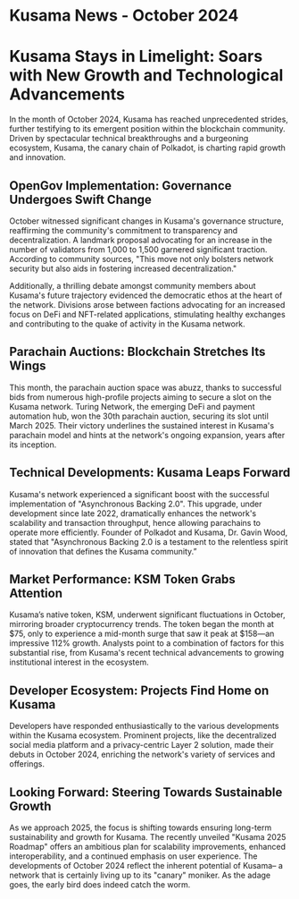 # Kusama News - October 2024

# Kusama Stays in Limelight: Soars with New Growth and Technological Advancements

In the month of October 2024, Kusama has reached unprecedented strides, further
testifying to its emergent position within the blockchain community. Driven by
spectacular technical breakthroughs and a burgeoning ecosystem, Kusama, the
canary chain of Polkadot, is charting rapid growth and innovation.

## OpenGov Implementation: Governance Undergoes Swift Change

October witnessed significant changes in Kusama's governance structure,
reaffirming the community's commitment to transparency and decentralization. A
landmark proposal advocating for an increase in the number of validators from
1,000 to 1,500 garnered significant traction. According to community sources,
"This move not only bolsters network security but also aids in fostering
increased decentralization."

Additionally, a thrilling debate amongst community members about Kusama's future
trajectory evidenced the democratic ethos at the heart of the network. Divisions
arose between factions advocating for an increased focus on DeFi and NFT-related
applications, stimulating healthy exchanges and contributing to the quake of
activity in the Kusama network.

## Parachain Auctions: Blockchain Stretches Its Wings

This month, the parachain auction space was abuzz, thanks to successful bids
from numerous high-profile projects aiming to secure a slot on the Kusama
network. Turing Network, the emerging DeFi and payment automation hub, won the
30th parachain auction, securing its slot until March 2025. Their victory
underlines the sustained interest in Kusama's parachain model and hints at the
network's ongoing expansion, years after its inception.

## Technical Developments: Kusama Leaps Forward

Kusama's network experienced a significant boost with the successful
implementation of "Asynchronous Backing 2.0". This upgrade, under development
since late 2022, dramatically enhances the network's scalability and transaction
throughput, hence allowing parachains to operate more efficiently. Founder of
Polkadot and Kusama, Dr. Gavin Wood, stated that "Asynchronous Backing 2.0 is a
testament to the relentless spirit of innovation that defines the Kusama
community.”

## Market Performance: KSM Token Grabs Attention

Kusama’s native token, KSM, underwent significant fluctuations in October,
mirroring broader cryptocurrency trends. The token began the month at $75, only
to experience a mid-month surge that saw it peak at $158—an impressive 112%
growth. Analysts point to a combination of factors for this substantial rise,
from Kusama's recent technical advancements to growing institutional interest in
the ecosystem.

## Developer Ecosystem: Projects Find Home on Kusama

Developers have responded enthusiastically to the various developments within
the Kusama ecosystem. Prominent projects, like the decentralized social media
platform and a privacy-centric Layer 2 solution, made their debuts in October
2024, enriching the network's variety of services and offerings.

## Looking Forward: Steering Towards Sustainable Growth

As we approach 2025, the focus is shifting towards ensuring long-term
sustainability and growth for Kusama. The recently unveiled "Kusama 2025
Roadmap" offers an ambitious plan for scalability improvements, enhanced
interoperability, and a continued emphasis on user experience. The developments
of October 2024 reflect the inherent potential of Kusama– a network that is
certainly living up to its "canary" moniker. As the adage goes, the early bird
does indeed catch the worm.
